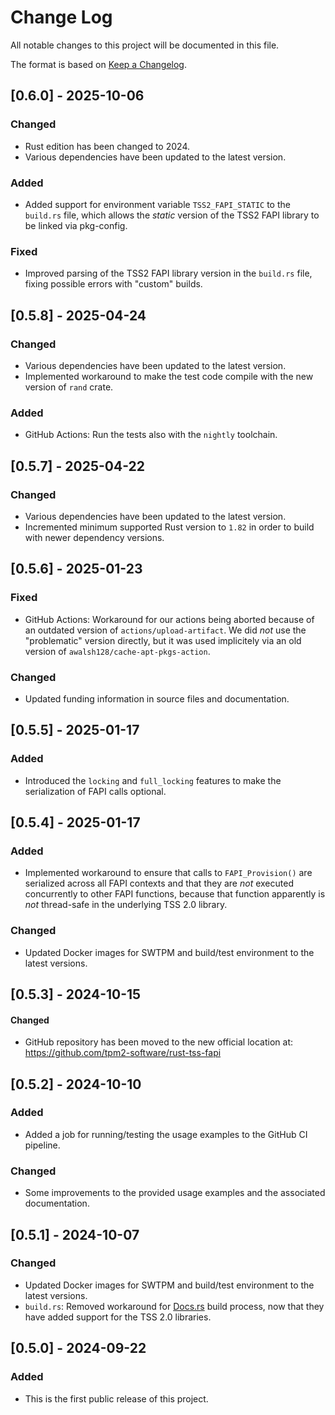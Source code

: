 # Change Log

All notable changes to this project will be documented in this file.

The format is based on [Keep a Changelog](http://keepachangelog.com/).

## [0.6.0] - 2025-10-06

### Changed

- Rust edition has been changed to 2024.
- Various dependencies have been updated to the latest version.

### Added

- Added support for environment variable `TSS2_FAPI_STATIC` to the `build.rs` file, which allows the *static* version of the TSS2 FAPI library to be linked via pkg-config.

### Fixed

- Improved parsing of the TSS2 FAPI library version in the `build.rs` file, fixing possible errors with "custom" builds.

## [0.5.8] - 2025-04-24

### Changed

- Various dependencies have been updated to the latest version.
- Implemented workaround to make the test code compile with the new version of `rand` crate.

### Added

- GitHub Actions: Run the tests also with the `nightly` toolchain.

## [0.5.7] - 2025-04-22

### Changed

- Various dependencies have been updated to the latest version.
- Incremented minimum supported Rust version to `1.82` in order to build with newer dependency versions.

## [0.5.6] - 2025-01-23

### Fixed

- GitHub Actions: Workaround for our actions being aborted because of an outdated version of `actions/upload-artifact`. We did *not* use the "problematic" version directly, but it was used implicitely via an old version of `awalsh128/cache-apt-pkgs-action`.

### Changed

- Updated funding information in source files and documentation.

## [0.5.5] - 2025-01-17

### Added

- Introduced the `locking` and `full_locking` features to make the serialization of FAPI calls optional.

## [0.5.4] - 2025-01-17

### Added

- Implemented workaround to ensure that calls to `FAPI_Provision()` are serialized across all FAPI contexts and that they are *not* executed concurrently to other FAPI functions, because that function apparently is *not* thread-safe in the underlying TSS 2.0 library.

### Changed

- Updated Docker images for SWTPM and build/test environment to the latest versions.

## [0.5.3] - 2024-10-15

#### Changed

- GitHub repository has been moved to the new official location at: <https://github.com/tpm2-software/rust-tss-fapi>

## [0.5.2] - 2024-10-10

### Added

- Added a job for running/testing the usage examples to the GitHub CI pipeline.

### Changed

- Some improvements to the provided usage examples and the associated documentation.


## [0.5.1] - 2024-10-07

### Changed

- Updated Docker images for SWTPM and build/test environment to the latest versions.
- `build.rs`: Removed workaround for [Docs.rs](https://docs.rs/) build process, now that they have added support for the TSS 2.0 libraries.


## [0.5.0] - 2024-09-22

### Added

- This is the first public release of this project.
